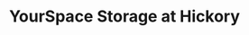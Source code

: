 ---
title: "YourSpace Storage at Hickory"
url: /bel-air/yourspace-storage-at-hickory/
shop: storage rental
---